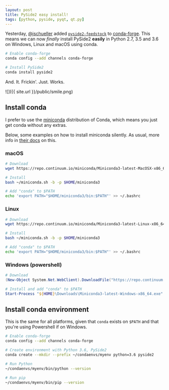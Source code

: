 ```yaml
---
layout: post
title: PySide2 easy install!
tags: [python, pyside, pyqt, qt.py]
---
```


Yesterday, [@jschueller](https://github.com/jschueller) added [`pyside2-feedstock`](https://github.com/conda-forge/pyside2-feedstock) to [conda-forge](https://conda-forge.org). This means we can now *finally* install PySide2 **easily** in Python 2.7, 3.5 and 3.6 on Windows, Linux and macOS using conda.


```bash
# Enable conda-forge
conda config --add channels conda-forge

# Install PySide2
conda install pyside2
```

And. It. Frickin'. Just. Works.  

<!--more-->

![]({{ site.url }}/public/smile.png)



## Install conda

I prefer to use the [miniconda](https://conda.io/miniconda.html) distribution of Conda, which means you just get conda without any extras.

Below, some examples on how to install miniconda silently. As usual, more info in [their docs](https://conda.io/docs/user-guide/install/macos.html#installing-in-silent-mode) on this.

### macOS

```bash
# Download
wget https://repo.continuum.io/miniconda/Miniconda3-latest-MacOSX-x86_64.sh -O ~/miniconda.sh

# Install
bash ~/miniconda.sh -b -p $HOME/miniconda3

# Add "conda" to $PATH
echo 'export PATH="$HOME/miniconda3/bin:$PATH"' >> ~/.bashrc
```

### Linux

```bash
# Download
wget https://repo.continuum.io/miniconda/Miniconda3-latest-Linux-x86_64.sh -O ~/miniconda.sh

# Install
bash ~/miniconda.sh -b -p $HOME/miniconda3

# Add "conda" to $PATH
echo 'export PATH="$HOME/miniconda3/bin:$PATH"' >> ~/.bashrc
```

### Windows (powershell)


```powershell
# Download
(New-Object System.Net.WebClient).DownloadFile("https://repo.continuum.io/miniconda/Miniconda3-latest-Windows-x86_64.exe", "${HOME}\Downloads\Miniconda3-latest-Windows-x86_64.exe")

# Install and add "conda" to $PATH
Start-Process "${HOME}\Downloads\Miniconda3-latest-Windows-x86_64.exe" "/S /D=${HOME}\Miniconda3 /AddToPath=1"
```

## Install conda environment

This is the same for all platforms, given that `conda` exists on `$PATH` and that you're using Powershell if on Windows.

```bash
# Enable conda-forge
conda config --add channels conda-forge

# Create environment with Python 3.6, PySide2
conda create --mkdir --prefix ~/condaenvs/myenv python=3.6 pyside2

# Run Python
~/condaenvs/myenv/bin/python --version

# Run pip
~/condaenvs/myenv/bin/pip --version
```
